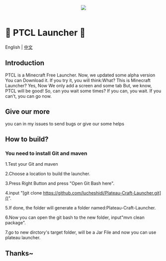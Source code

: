 <div align=center>
    <img src="./ptcl.png">
    <br /><br />
</div>

# 💎 PTCL Launcher 💎

English | [中文](README-cn.md)

## Introduction
PTCL is a Minecraft Free Launcher.
Now, we updated some alpha version
You can Download it. If you try it, you will think:What? This is Minecraft Launcher?
Yes, Now We only add a screen and some tab
But, we know, PTCL will be good!
So, can you wait some times?
If you can, you wait.
If you can't, you can go now.

## Give our more
you can in my issues to send bugs or give our some helps

## How to build?
### You need to install Git and maven
1.Test your Git and maven

2.Choose a location to build the launcher.

3.Press Right Button and press "Open Git Bash here".

4.input "[git clone https://github.com/lucheshidi/Plateau-Craft-Launcher.git]()".

5.If done, the folder will generate a folder named:Plateau-Craft-Launcher.

6.Now you can open the git bash to the new folder, input"mvn clean package".

7.go to new dirctory's target folder, will be a Jar File and now you can use plateau launcher.

## Thanks~
